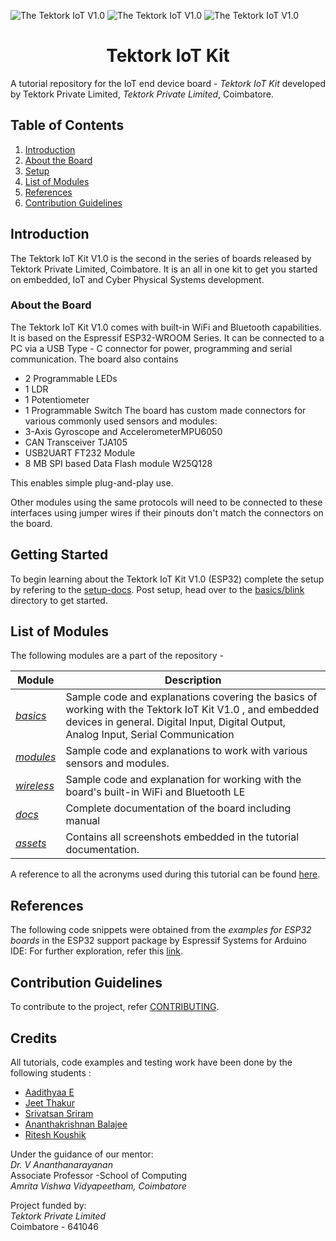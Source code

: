 ![The Tektork IoT V1.0](images/IoT1.png)
![The Tektork IoT V1.0](images/TT-IoT3.jpg)
![The Tektork IoT V1.0](images/TT-IoT2.jpg)
<h1 align="center">Tektork IoT Kit</h1>

A tutorial repository for the IoT end device board - *Tektork IoT Kit* developed by 
Tektork Private Limited, *Tektork Private Limited*, Coimbatore.

## Table of Contents
1. [Introduction](#introduction)
2. [About the Board](#about-the-board)
3. [Setup](#setup-arduino-ide)
4. [List of Modules](#list-of-modules)
5. [References](#references)
6. [Contribution Guidelines](#contribution-guidelines)

## Introduction

The Tektork IoT Kit V1.0  is the second in the series of boards released by Tektork Private Limited, Coimbatore.
It is an all in one kit to get you started on embedded, IoT and Cyber Physical Systems development.

### About the Board

The  Tektork IoT Kit V1.0 comes with built-in WiFi and Bluetooth capabilities. It is based on the Espressif ESP32-WROOM Series.
It can be connected to a PC via a USB Type - C connector for power, programming and serial communication.
The board also contains
- 2 Programmable LEDs
- 1 LDR
- 1 Potentiometer
- 1 Programmable Switch
The board has custom made connectors for various commonly used sensors and modules:
- 3-Axis Gyroscope and AccelerometerMPU6050
- CAN Transceiver TJA105
- USB2UART FT232 Module
- 8 MB SPI based Data Flash module W25Q128

This enables simple plug-and-play use.

Other modules using the same protocols will need to be connected to these interfaces using jumper wires if their pinouts don't match the connectors on the board.

## Getting Started

To begin learning about the Tektork IoT Kit V1.0  (ESP32) complete the setup by refering to the [setup-docs](SETUP.md). Post setup, head over to the [basics/blink](basics/blink) directory to get started.

## List of Modules

The following modules are a part of the repository - 

| Module | Description|
| --------- | ------------ |
| [*basics*](basics/) | Sample code and explanations covering the basics of working with the Tektork IoT Kit V1.0 , and embedded devices in general. Digital Input, Digital Output, Analog Input, Serial Communication  |
| [*modules*](modules/) | Sample code and explanations to work with various sensors and modules.  |
| [*wireless*](wireless/) | Sample code and explanation for working with the board's built-in WiFi and Bluetooth LE |
| [*docs*](docs) | Complete documentation of the board including manual |
| [*assets*]() | Contains all screenshots embedded in the tutorial documentation. |

A reference to all the acronyms used during this tutorial can be found [here](./docs/Interfaces.md). 
## References

The following code snippets were obtained from the *examples for ESP32 boards* in the ESP32 support package by Espressif Systems for Arduino IDE:
For further exploration, refer this [link](#).
<!-- List of important links to be added towards the end.-->

## Contribution Guidelines
To contribute to the project, refer [CONTRIBUTING](CONTRIBUTING.md).

## Credits

All tutorials, code examples and testing work have been done by the following students :
* [Aadithyaa E](https://github.com/aadit-n3rdy)
* [Jeet Thakur](https://github.com/Jeet-Thakur)
* [Srivatsan Sriram](https://github.com/srivatssriram)
* [Ananthakrishnan Balajee](https://github.com/ananthakrishna7)
* [Ritesh Koushik](https://github.com/IAmRiteshKoushik)

Under the guidance of our mentor:  
*Dr. V Ananthanarayanan*   
Associate Professor -School of Computing  
*Amrita Vishwa Vidyapeetham, Coimbatore*

Project funded by:  
*Tektork Private Limited*   
Coimbatore - 641046  


